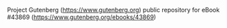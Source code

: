 Project Gutenberg (https://www.gutenberg.org) public repository for eBook #43869 (https://www.gutenberg.org/ebooks/43869)
